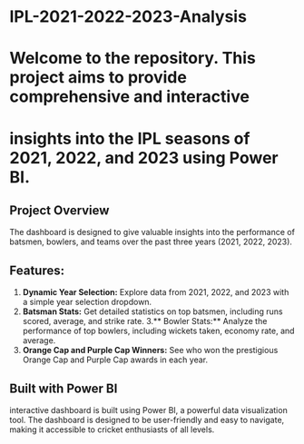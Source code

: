 # IPL-2021-2022-2023-Analysis

# Welcome to the repository. This project aims to provide comprehensive and interactive 
# insights into the IPL seasons of 2021, 2022, and 2023 using Power BI.

## Project Overview

The dashboard is designed to give valuable insights into the performance of batsmen, bowlers, and teams over the past three years (2021, 2022, 2023).

## Features:

1. **Dynamic Year Selection:** Explore data from 2021, 2022, and 2023 with a simple year selection dropdown.
2. **Batsman Stats:** Get detailed statistics on top batsmen, including runs scored, average, and strike rate.
3.** Bowler Stats:** Analyze the performance of top bowlers, including wickets taken, economy rate, and average.
4. **Orange Cap and Purple Cap Winners:** See who won the prestigious Orange Cap and Purple Cap awards in each year.

## Built with Power BI
interactive dashboard is built using Power BI, a powerful data visualization tool. The dashboard is designed to be 
user-friendly and easy to navigate, making it accessible to cricket enthusiasts of all levels.

